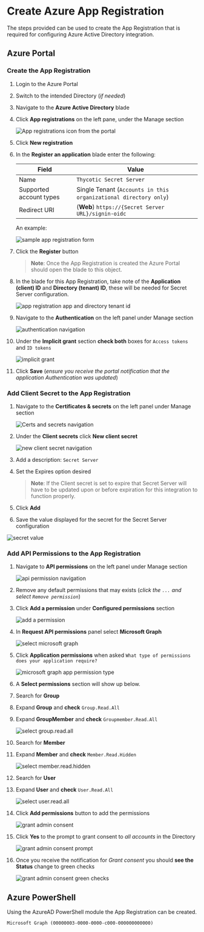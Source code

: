 [title]: # (Create an Azure App Registration)
[tags]: # (Azure, Azure Active Directory)
[priority]: # (1000)

# Create Azure App Registration

The steps provided can be used to create the App Registration that is required for configuring Azure Active Directory integration.

## Azure Portal

### Create the App Registration

1. Login to the Azure Portal
1. Switch to the intended Directory (_if needed_)
1. Navigate to the **Azure Active Directory** blade
1. Click **App registrations** on the left pane, under the Manage section

   ![App registrations icon from the portal](./images/appregistration_icon.png)

1. Click **New registration**
1. In the **Register an application** blade enter the following:

   | Field | Value |
   | -------------- | ------------------- |
   | Name | `Thycotic Secret Server` |
   | Supported account types | Single Tenant (`Accounts in this organizational directory only`) |
   | Redirect URI | (**Web**) `https://{Secret Server URL}/signin-oidc` |

   An example:

   ![sample app registration form](./images/appregistration_sample.png)

1. Click the **Register** button

   > **Note**: Once the App Registration is created the Azure Portal should open the blade to this object.

1. In the blade for this App Registration, take note of the **Application (client) ID** and **Directory (tenant) ID**, these will be needed for Secret Server configuration.

   ![app registration app and directory tenant id](./images/appregistration_ids.png)

1. Navigate to the **Authentication** on the left panel under Manage section

   ![authentication navigation](./images/appregistration_auth.png)

1. Under the **Implicit grant** section **check both** boxes for `Access tokens` and `ID tokens`

   ![implicit grant](./images/appregistration_auth_implicitgrant.png)

1. Click **Save** (_ensure you receive the portal notification that the application Authentication was updated_)

### Add Client Secret to the App Registration

1. Navigate to the **Certificates & secrets** on the left panel under Manage section

   ![Certs and secrets navigation](./images/appregistration_certnsecrets.png)

1. Under the **Client secrets** click **New client secret**

   ![new client secret navigation](./images/appregistration_certnsecrets_newclientsecret.png)

1. Add a description: `Secret Server`
1. Set the Expires option desired
   > **Note**: If the Client secret is set to expire that Secret Server will have to be updated upon or before expiration for this integration to function properly.

1. Click **Add**
1. Save the value displayed for the secret for the Secret Server configuration

![secret value](./images/appregistration_certnsecrets_secretvalue.png)

### Add API Permissions to the App Registration

1. Navigate to **API permissions** on the left panel under Manage section

   ![api permission navigation](./images/appregistration_api.png)

1. Remove any default permissions that may exists (_click the `...` and select `Remove permission`_)

1. Click **Add a permission** under **Configured permissions** section

   ![add a permission](./images/appregistration_api_addperm.png)

1. In **Request API permissions** panel select **Microsoft Graph**

   ![select microsoft graph](./images/appregistration_api_requestperm.png)

1. Click **Application permissions** when asked `What type of permissions does your application require?`

   ![microsoft graph app permission type](./images/appregistration_api_msgraphappperm.png)

1. A **Select permissions** section will show up below.

1. Search for **Group**
1. Expand **Group** and **check** `Group.Read.All`
1. Expand **GroupMember** and **check** `Groupmember.Read.All`

   ![select group.read.all](./images/appregistration_api_msgraphgroup_readall.png)

1. Search for **Member**
1. Expand **Member** and **check** `Member.Read.Hidden`

   ![select member.read.hidden](./images/appregistration_api_msgraphmember_readhidden.png)

1. Search for **User**
1. Expand **User** and **check** `User.Read.All`

   ![select user.read.all](./images/appregistration_api_msgraphmember_userreadall.png)

1. Click **Add permissions** button to add the permissions

   ![grant admin consent](./images/appregistration_api_grantadminconsent.png)

1. Click **Yes** to the prompt to grant consent to _all accounts_ in the Directory

   ![grant admin consent prompt](./images/appregistration_api_grantadminconsent_prompt.png)

1. Once you receive the notification for _Grant consent_ you should **see the Status** change to green checks

   ![grant admin consent green checks](./images/appregistration_api_grantadminconsent_green.png)

## Azure PowerShell

Using the AzureAD PowerShell module the App Registration can be created.

`Microsoft Graph (00000003-0000-0000-c000-000000000000)`
